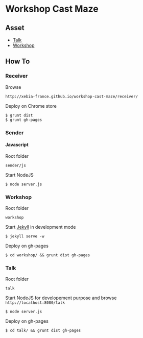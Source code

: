 # Workshop Cast Maze

## Asset

* [Talk](http://xebia-france.github.io/workshop-cast-maze/talk/)
* [Workshop](http://xebia-france.github.io/workshop-cast-maze/workshop/)

## How To

### Receiver

Browse

    http://xebia-france.github.io/workshop-cast-maze/receiver/

Deploy on Chrome store
    
    $ grunt dist
    $ grunt gh-pages

### Sender

#### Javascript

Root folder

    sender/js
Start NodeJS

    $ node server.js
### Workshop

Root folder

    workshop
Start [Jekyll](http://jekyllrb.com) in development mode

    $ jekyll serve -w
Deploy on gh-pages

    $ cd workshop/ && grunt dist gh-pages

### Talk

Root folder

    talk
Start NodeJS for developement purpose and browse <code>http://localhost:8080/talk</code>

    $ node server.js
Deploy on gh-pages

    $ cd talk/ && grunt dist gh-pages
